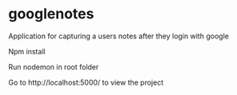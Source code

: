 # googlenotes
Application for capturing a users notes after they login with  google

Npm install

Run nodemon in root folder

Go to http://localhost:5000/ to view the project
